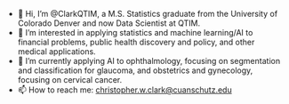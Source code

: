 - 👋 Hi, I’m @ClarkQTIM, a M.S. Statistics graduate from the University of Colorado Denver and now Data Scientist at QTIM.
- 👀 I’m interested in applying statistics and machine learning/AI to financial problems, public health discovery and policy, and other medical applications.
- 🌱 I’m currently applying AI to ophthalmology, focusing on segmentation and classification for glaucoma, and obstetrics and gynecology, focusing on cervical cancer.
- 📫 How to reach me: christopher.w.clark@cuanschutz.edu
